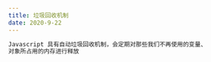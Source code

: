 ```yaml
---
title: 垃圾回收机制
date: 2020-9-22
---
```


```txt
Javascript 具有自动垃圾回收机制，会定期对那些我们不再使用的变量、
对象所占用的内存进行释放
``` 
